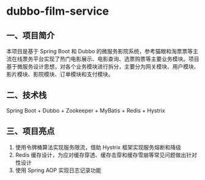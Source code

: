 # dubbo-film-service
## 一、项目简介
本项目是基于 Spring Boot 和 Dubbo 的微服务影院系统，参考猫眼和淘票票等主流在线票务平台实现了热门电影展示、电影查询、选票购票等主要业务模块。项目基于微服务设计思想，对各个业务模块进行拆分，主要分为网关模块、用户模块、影片模块、影院模块、订单模块和支付模块。
## 二、技术栈
Spring Boot + Dubbo + Zookeeper + MyBatis + Redis + Hystrix
## 三、项目亮点
1. 使用令牌桶算法实现服务限流，借助 Hystrix 框架实现服务熔断和降级
2. Redis 缓存设计，为应对缓存穿透、缓存击穿和缓存雪崩等常见问题做出针对性设计
3. 使用 Spring AOP 实现日志记录功能
